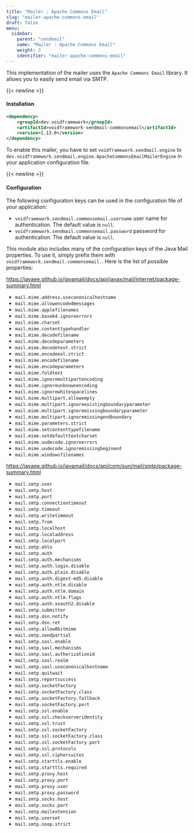 ```yaml
---
title: "Mailer : Apache Commons Email"
slug: "mailer-apache-commons-email"
draft: false
menu:
  sidebar:
    parent: "sendmail"
    name: "Mailer : Apache Commons Email"
    weight: 3
    identifier: "mailer-apache-commons-email"
---
```



This implementation of the mailer uses the `Apache Commons Email` library. It allows you to easily send email via SMTP.


{{< newline >}}
#### Installation
```xml
<dependency>
    <groupId>dev.voidframework</groupId>
    <artifactId>voidframework-sendmail-commonsemail</artifactId>
    <version>1.13.0</version>
</dependency>
```

To enable this mailer, you have to set `voidframework.sendmail.engine` to `dev.voidframework.sendmail.engine.ApacheCommonsEmailMailerEngine` in your application configuration file.


{{< newline >}}
#### Configuration

The following configuration keys can be used in the configuration file of your application:

* `voidframework.sendmail.commonsemail.username` user name for authentication. The default value is `null`.
* `voidframework.sendmail.commonsemail.password` password for authentication. The default value is `null`.


This module also includes many of the configuration keys of the Java Mail properties. To use it, simply prefix them with `voidframework.sendmail.commonsemail.`. Here is the list of possible properties:

https://javaee.github.io/javamail/docs/api/javax/mail/internet/package-summary.html

* `mail.mime.address.usecanonicalhostname`
* `mail.mime.allowencodedmessages`
* `mail.mime.applefilenames`
* `mail.mime.base64.ignoreerrors`
* `mail.mime.charset`
* `mail.mime.contenttypehandler`
* `mail.mime.decodefilename`
* `mail.mime.decodeparameters`
* `mail.mime.decodetext.strict`
* `mail.mime.encodeeol.strict`
* `mail.mime.encodefilename`
* `mail.mime.encodeparameters`
* `mail.mime.foldtext`
* `mail.mime.ignoremultipartencoding`
* `mail.mime.ignoreunknownencoding`
* `mail.mime.ignorewhitespacelines`
* `mail.mime.multipart.allowempty`
* `mail.mime.multipart.ignoreexistingboundaryparameter`
* `mail.mime.multipart.ignoremissingboundaryparameter`
* `mail.mime.multipart.ignoremissingendboundary`
* `mail.mime.parameters.strict`
* `mail.mime.setcontenttypefilename`
* `mail.mime.setdefaulttextcharset`
* `mail.mime.uudecode.ignoreerrors`
* `mail.mime.uudecode.ignoremissingbeginend`
* `mail.mime.windowsfilenames`

https://javaee.github.io/javamail/docs/api/com/sun/mail/smtp/package-summary.html

* `mail.smtp.user`
* `mail.smtp.host`
* `mail.smtp.port`
* `mail.smtp.connectiontimeout`
* `mail.smtp.timeout`
* `mail.smtp.writetimeout`
* `mail.smtp.from`
* `mail.smtp.localhost`
* `mail.smtp.localaddress`
* `mail.smtp.localport`
* `mail.smtp.ehlo`
* `mail.smtp.auth`
* `mail.smtp.auth.mechanisms`
* `mail.smtp.auth.login.disable`
* `mail.smtp.auth.plain.disable`
* `mail.smtp.auth.digest-md5.disable`
* `mail.smtp.auth.ntlm.disable`
* `mail.smtp.auth.ntlm.domain`
* `mail.smtp.auth.ntlm.flags`
* `mail.smtp.auth.xoauth2.disable`
* `mail.smtp.submitter`
* `mail.smtp.dsn.notify`
* `mail.smtp.dsn.ret`
* `mail.smtp.allow8bitmime`
* `mail.smtp.sendpartial`
* `mail.smtp.sasl.enable`
* `mail.smtp.sasl.mechanisms`
* `mail.smtp.sasl.authorizationid`
* `mail.smtp.sasl.realm`
* `mail.smtp.sasl.usecanonicalhostname`
* `mail.smtp.quitwait`
* `mail.smtp.reportsuccess`
* `mail.smtp.socketFactory`
* `mail.smtp.socketFactory.class`
* `mail.smtp.socketFactory.fallback`
* `mail.smtp.socketFactory.port`
* `mail.smtp.ssl.enable`
* `mail.smtp.ssl.checkserveridentity`
* `mail.smtp.ssl.trust`
* `mail.smtp.ssl.socketFactory`
* `mail.smtp.ssl.socketFactory.class`
* `mail.smtp.ssl.socketFactory.port`
* `mail.smtp.ssl.protocols`
* `mail.smtp.ssl.ciphersuites`
* `mail.smtp.starttls.enable`
* `mail.smtp.starttls.required`
* `mail.smtp.proxy.host`
* `mail.smtp.proxy.port`
* `mail.smtp.proxy.user`
* `mail.smtp.proxy.password`
* `mail.smtp.socks.host`
* `mail.smtp.socks.port`
* `mail.smtp.mailextension`
* `mail.smtp.userset`
* `mail.smtp.noop.strict`
